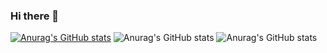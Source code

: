 ### Hi there 👋

[![Anurag's GitHub stats](https://github-readme-stats.vercel.app/api?username=JonatanPasso)](https://github.com/anuraghazra/github-readme-stats)
![Anurag's GitHub stats](https://github-readme-stats.vercel.app/api?username=JonatanPasso&hide=contribs,prs)
![Anurag's GitHub stats](https://github-readme-stats.vercel.app/api?username=JonatanPasso&count_private=true)





<!--
**JonatanPasso/JonatanPasso** is a ✨ _special_ ✨ repository because its `README.md` (this file) appears on your GitHub profile.

Here are some ideas to get you started:

- 🔭 I’m currently working on ...
- 🌱 I’m currently learning ...
- 👯 I’m looking to collaborate on ...
- 🤔 I’m looking for help with ...
- 💬 Ask me about ...
- 📫 How to reach me: ...
- 😄 Pronouns: ...
- ⚡ Fun fact: ...
-->
